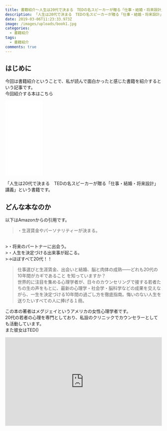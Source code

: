 ```yaml
---
title: 書籍紹介～人生は20代で決まる　TEDの名スピーカーが贈る「仕事・結婚・将来設計」講義～
description: 「人生は20代で決まる　TEDの名スピーカーが贈る「仕事・結婚・将来設計」講義」という書籍について紹介します
date: 2019-03-06T11:23:33.973Z
image: /images/uploads/book1.jpg
categories:
  - 書籍紹介
tags:
  - 書籍紹介
comments: true
---
```

## はじめに

今回は書籍紹介ということで、私が読んで面白かったと感じた書籍を紹介するという記事です。<br>
今回紹介する本はこちら
<iframe style="width:120px;height:240px;" marginwidth="0" marginheight="0" scrolling="no" frameborder="0" src="//rcm-fe.amazon-adsystem.com/e/cm?lt1=_blank&bc1=000000&IS2=1&bg1=FFFFFF&fc1=000000&lc1=0000FF&t=ringoku06-22&language=ja_JP&o=9&p=8&l=as4&m=amazon&f=ifr&ref=as_ss_li_til&asins=B00N4FBEK8&linkId=3da4f2ab0d81d5e08bb77af69463991c"></iframe>

「人生は20代で決まる　TEDの名スピーカーが贈る「仕事・結婚・将来設計」講義」という書籍です。<br>

## どんな本なのか

以下はAmazonからの引用です。
>・生涯賃金やパーソナリティーが決まる。<br>
>・将来のパートナーに出会う。<br>
>・人生を決定づける出来事が起こる。<br>
>→ほぼすべて20代！！<br>

>仕事選びと生涯賃金、出会いと結婚、脳と肉体の成熟――どれも20代の10年間がカギであること
>を知っていますか？　<br>
>世界的に注目を集める心理学者が、日々のカウンセリングで接する若者たちの生の声をもとに、最新の心理学・社会学・脳科学などの成果を交えながら、一生を決定づける10年間の過ごし方を徹底指南。悔いのない人生を送りたいすべての人に捧げる１冊。

この本の著者はメグジェイというアメリカの女性心理学者です。<br>
20代の若者の心理を専門としており、私設のクリニックでカウンセラーとしても活動しています。<br>
また彼女はTED()
<div style="position: relative;padding-bottom: 56.25%;height: 0;overflow: hidden;">
<iframe width="560" height="315" src="https://www.youtube.com/embed/vhhgI4tSMwc" frameborder="0" allow="accelerometer; autoplay; encrypted-media; gyroscope; picture-in-picture" allowfullscreen style="position: absolute;top: 0;left: 0;width: 100%;height: 100%;"></iframe>
</div>
